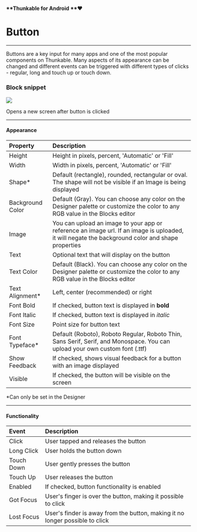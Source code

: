#### **Thunkable for Android **❤

# Button

---

Buttons are a key input for many apps and one of the most popular components on Thunkable. Many aspects of its appearance can be changed and different events can be triggered with different types of clicks - regular, long and touch up or touch down.

### Block snippet

![](https://lh6.googleusercontent.com/-eX4BJE0wpzpN0AcnFV2uxnemnpNmNgD57UV8ptfr8LNr1rupalQ2yRDT3LSLWamp7ZQjIIV3JIbjgLrfNWwoCvl1O2Q_aZ6dRnz5wpAq1JbFHZXeWeMbb2xyv-ebfCt0AVMzY4W)

Opens a new screen after button is clicked

---

#### **Appearance**

| Property | Description |
| :--- | :--- |
| Height | Height in pixels, percent, 'Automatic' or 'Fill' |
| Width | Width in pixels, percent, 'Automatic' or 'Fill' |
| Shape\* | Default \(rectangle\), rounded, rectangular or oval.  The shape will not be visible if an Image is being displayed |
| Background Color | Default \(Gray\). You can choose any color on the Designer palette or customize the color to any RGB value in the Blocks editor |
| Image | You can upload an image to your app or reference an image url. If an image is uploaded, it will negate the background color and shape properties |
| Text | Optional text that will display on the button |
| Text Color | Default \(Black\). You can choose any color on the Designer palette or customize the color to any RGB value in the Blocks editor |
| Text Alignment\* | Left, center \(recommended\) or right |
| Font Bold | If checked, button text is displayed in **bold** |
| Font Italic | If checked, button text is displayed in _italic_ |
| Font Size | Point size for button text |
| Font Typeface\* | Default \(Roboto\), Roboto Regular, Roboto Thin, Sans Serif, Serif, and Monospace. You can upload your own custom font \(.ttf\) |
| Show Feedback | If checked, shows visual feedback for a button with an image displayed |
| Visible | If checked, the button will be visible on the screen |

\*Can only be set in the Designer

---

#### Functionality

| Event | Description |
| :--- | :--- |
| Click | User tapped and releases the button |
| Long Click | User holds the button down |
| Touch Down | User gently presses the button |
| Touch Up | User releases the button |
| Enabled | If checked, button functionality is enabled |
| Got Focus | User's finger is over the button, making it possible to click |
| Lost Focus | User's finder is away from the button, making it no longer possible to click |



